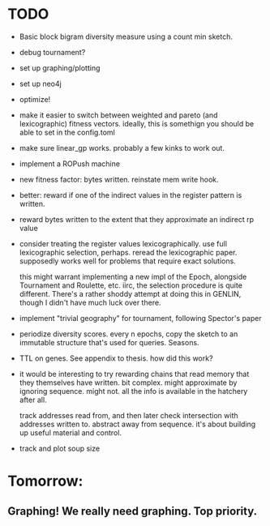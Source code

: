 # TODO

- Basic block bigram diversity measure using a count min sketch.

- debug tournament?
- set up graphing/plotting
- set up neo4j

- optimize!
- make it easier to switch between weighted and pareto (and lexicographic) fitness vectors.
ideally, this is somethign you should be able to set in the config.toml

- make sure linear_gp works. probably a few kinks to work out. 

- implement a ROPush machine

- new fitness factor: bytes written. reinstate mem write hook.
- better: reward if one of the indirect values in the register pattern is written.
- reward bytes written to the extent that they approximate an indirect rp value

- consider treating the register values lexicographically. 
  use full lexicographic selection, perhaps. reread the lexicographic paper. 
  supposedly works well for problems that require exact solutions. 
  
  this might warrant implementing a new impl of the Epoch, alongside Tournament
  and Roulette, etc. iirc, the selection procedure is quite different. There's
  a rather shoddy attempt at doing this in GENLIN, though I didn't have much
  luck over there.  
  
- implement "trivial geography" for tournament, following Spector's paper

- periodize diversity scores. every n epochs, copy the sketch to an immutable structure that's used for queries. Seasons. 

- TTL on genes. See appendix to thesis. how did this work?

- it would be interesting to try rewarding chains that read memory that they themselves have written. bit complex. might approximate by ignoring sequence. might not. all the info is available in the hatchery after all. 

    track addresses read from, and then later check intersection with addresses written to. abstract away from sequence. it's about building up useful material and control. 

- track and plot soup size

# Tomorrow:
## Graphing! We really need graphing. Top priority.
 
 